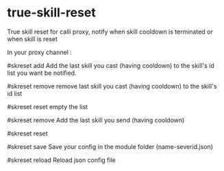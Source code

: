 # true-skill-reset
True skill reset for calli proxy, notify when skill cooldown is terminated or when skill is reset

In your proxy channel : 

#skreset add
Add the last skill you cast (having cooldown) to the skill's id list you want be notified.

#skreset remove 
remove last skill you cast (having cooldown) to the skill's id list

#skreset reset
empty the list

#skreset remove
Add the last skill you send (having cooldown)

#skreset reset

#skreset save
Save your config in the module folder (name-severid.json)

#skreset reload
Reload json config file
